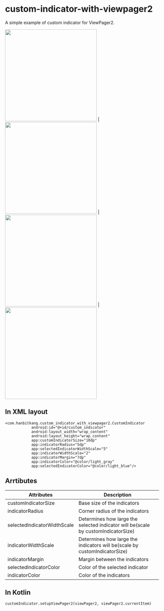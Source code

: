 # custom-indicator-with-viewpager2
A simple example of custom indicator for ViewPager2.

<img src="https://user-images.githubusercontent.com/58168528/183252255-a66e1fb3-aed1-4cd1-a025-292cf57fdb92.gif" width="300px"/> | <img src="https://user-images.githubusercontent.com/58168528/183554925-4cec3182-cdcd-41ee-941d-034328f2f8ff.gif" width="300px"/> | <img src="https://user-images.githubusercontent.com/58168528/183553596-3119e688-3e43-4698-8254-745857199a0e.gif" width="300px"/> | <img src="https://user-images.githubusercontent.com/58168528/183554385-476d3ead-0652-479a-87c9-57de5d8b4096.gif" width="300px"/>

## In XML layout
```
<com.hanbitkang.custom_indicator_with_viewpager2.CustomIndicator
            android:id="@+id/custom_indicator"
            android:layout_width="wrap_content"
            android:layout_height="wrap_content"
            app:customIndicatorSize="10dp"
            app:indicatorRadius="5dp"
            app:selectedIndicatorWidthScale="5"
            app:indicatorWidthScale="2"
            app:indicatorMargin="7dp"
            app:indicatorColor="@color/light_gray"
            app:selectedIndicatorColor="@color/light_blue"/>
```
## Arrtibutes
|Attributes|Description|
|----|----|
|customIndicatorSize|Base size of the indicators|
|indicatorRadius|Corner radius of the indicators|
|selectedIndicatorWidthScale|Determines how large the selected indicator will be(scale by customIndicatorSize)|
|indicatorWidthScale|Determines how large the indicators will be(scale by customIndicatorSize)|
|indicatorMargin|Margin between the indicators|
|selectedIndicatorColor|Color of the selected indicator|
|indicatorColor|Color of the indicators|

## In Kotlin
```
customIndicator.setupViewPager2(viewPager2, viewPager2.currentItem)
```
